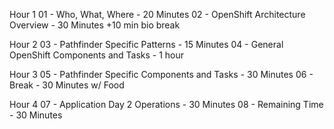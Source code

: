 Hour 1
01 - Who, What, Where - 20  Minutes
02 - OpenShift Architecture Overview - 30 Minutes +10 min bio break

Hour 2
03 - Pathfinder Specific Patterns - 15 Minutes
04 - General OpenShift Components and Tasks - 1 hour

Hour 3
05 - Pathfinder Specific Components and Tasks - 30 Minutes
06 - Break - 30 Minutes w/ Food

Hour 4
07 - Application Day 2 Operations - 30 Minutes 
08 - Remaining Time - 30 Minutes